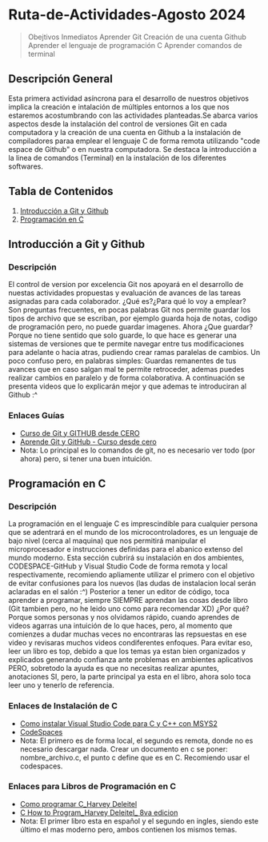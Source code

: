 # Ruta-de-Actividades-Agosto 2024
> Obejtivos Inmediatos
> Aprender Git
> Creación de una cuenta Github
> Aprender el lenguaje de programación C
> Aprender comandos de terminal

## Descripción General
Esta primera actividad asíncrona para el desarrollo de nuestros objetivos implica la creación e intalación de múltiples entornos a los que nos estaremos acostumbrando con las actividades planteadas.Se abarca varios aspectos desde la instalación del control de versiones Git en cada computadora y la creación de una cuenta en Github a la instalación de compiladores paraa emplear el lenguaje C de forma remota utilizando "code espace de Github" o en nuestra computadora. Se destaca la introducción a la linea de comandos (Terminal) en la instalación de los diferentes softwares. 


## Tabla de Contenidos

1. [Introducción a Git y Github](#introduccion-a-git-y-github)
2. [Programación en C](#programación-en-c)

## Introducción a Git y Github

### Descripción

El control de version por excelencia Git nos apoyará en el desarrollo de nuestas actividades propuestas y evaluación de avances de las tareas asignadas para cada colaborador. ¿Qué es?¿Para qué lo voy a emplear? Son preguntas frecuentes, en pocas palabras Git nos permite guardar los tipos de archivo que se escriban, por ejemplo guarda hoja de notas, codigo de programación pero, no puede guardar imagenes. Ahora ¿Que guardar? Porque no tiene sentido que solo guarde, lo que hace es generar una sistemas de versiones que te permite navegar entre tus modificaciones para adelante o hacia atras, pudiendo crear ramas paralelas de cambios. Un poco confuso pero, en palabras simples: Guardas remanentes de tus avances que en caso salgan mal te permite retroceder, ademas puedes realizar cambios en paralelo y de forma colaborativa.
A continuación se presenta videos que lo explicarán mejor y que ademas te introduciran al Github :^ 

### Enlaces Guías
- [Curso de Git y GITHUB desde CERO](https://youtu.be/3GymExBkKjE?si=xUMWJnGlGg-k5y_s)
- [Aprende Git y GitHub - Curso desde cero]([https://docs.github.com/en/github/setting-up-and-managing-your-github-user-account/setting-up-and-managing-your-profile](https://youtu.be/mBYSUUnMt9M?si=8NU_TwsqlEQuEyWu))
- Nota: Lo principal es lo comandos de git, no es necesario ver todo (por ahora) pero, si tener una buen intuición.

## Programación en C

### Descripción

La programación en el lenguaje C es imprescindible para cualquier persona que se adentrará en el mundo de los microcontroladores, es un lenguaje de bajo nivel (cerca al maquina) que nos permitirá manipular el microprocesador e instrucciones definidas para el abanico extenso del mundo moderno. Esta sección cubrirá su instalación en dos ambientes, CODESPACE-GitHub y Visual Studio Code de forma remota y local respectivamente, recomiendo apliamente utilizar el primero con el objetivo de evitar confusiones para los nuevos (las dudas de instalacion local serán aclaradas en el salón :^) Posterior a tener un editor de código, toca aprender a programar, siempre SIEMPRE aprendan las cosas desde libro (Git tambien pero, no he leido uno como para recomendar XD) ¿Por qué? Porque somos personas y nos olvidamos rápido, cuando aprendes de videos agarras una intuición de lo que haces, pero, al momento que comienzes a dudar muchas veces no encontraras las repsuestas en ese video y revisaras muchos videos condiferentes enfoques. Para evitar eso, leer un libro es top, debido a que los temas ya estan bien organizados y explicados generando confianza ante problemas en ambientes aplicativos PERO, sobretodo la ayuda es que no necesitas realizar apuntes, anotaciones SI, pero, la parte principal ya esta en el libro, ahora solo toca leer uno y tenerlo de referencia.

### Enlaces de Instalación de C
- [Como instalar Visual Studio Code para C y C++ con MSYS2](https://youtu.be/NYBFShZXSpQ?si=2IpIj5aidRLNl_YM)
- [CodeSpaces](https://github.com/features/codespaces)
- Nota: El primero es de forma local, el segundo es remota, donde no es necesario descargar nada. Crear un documento en c se poner: nombre_archivo.c, el punto c define que es en C. Recomiendo usar el codespaces.

### Enlaces para Libros de Programación en C
- [Como programar C_Harvey Deleitel](https://drive.google.com/file/d/16PGkgM4pXU4jz2l1a7BpGIzMJH76TqsS/view?usp=sharing) 
- [C How to Program_Harvey Deleitel_ 8va edicion](https://drive.google.com/file/d/1eZSQn6jx2i3ls4TKL7Janlc-qB9KZlwp/view?usp=sharing)
- Nota: El primer libro esta en español y el segundo en ingles, siendo este último el mas moderno pero, ambos contienen los mismos temas.


